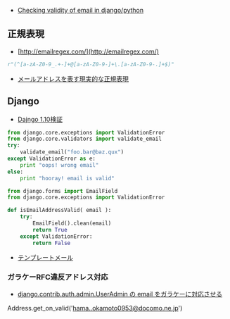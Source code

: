 - [Checking validity of email in django/python](http://stackoverflow.com/questions/3217682/checking-validity-of-email-in-django-python)


##  正規表現

- [http://emailregex.com/](http://emailregex.com/)

~~~python
r"(^[a-zA-Z0-9_.+-]+@[a-zA-Z0-9-]+\.[a-zA-Z0-9-.]+$)"
~~~




- [メールアドレスを表す現実的な正規表現](http://qiita.com/sakuro/items/1eaa307609ceaaf51123)

## Django

- [Dajngo 1.10検証](https://github.com/hdknr/annotated-django/commit/f725fe06f18bdf525aa91fcc4ef4b33c486c2c22)

~~~py
from django.core.exceptions import ValidationError
from django.core.validators import validate_email
try:
    validate_email("foo.bar@baz.qux")
except ValidationError as e:
    print "oops! wrong email"
else:
    print "hooray! email is valid"
~~~

~~~py
from django.forms import EmailField
from django.core.exceptions import ValidationError

def isEmailAddressValid( email ):
    try:
        EmailField().clean(email)
        return True
    except ValidationError:
        return False
~~~        

- [テンプレートメール](django.mails.template.md)

### ガラケーRFC違反アドレス対応

- [django.contrib.auth.admin.UserAdmin の email をガラケーに対応させる](http://moqada.hatenablog.com/entry/20120901/1346521747)

Address.get_on_valid('hama..okamoto0953@docomo.ne.jp')
